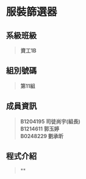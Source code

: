 # **服裝篩選器**  
## **系級班級**
>**資工1B**
## **組別號碼**
>**第11組**

## **成員資訊**
>**B1204195 司徒尚宇(組長)**  
>**B1214611 郭玉婷**  
>**B0248229 劉承昕**  
## **程式介紹**
>**
